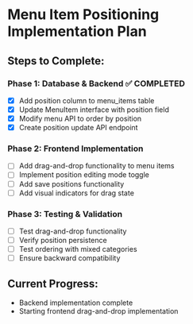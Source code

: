 # Menu Item Positioning Implementation Plan

## Steps to Complete:

### Phase 1: Database & Backend ✅ COMPLETED
- [x] Add position column to menu_items table
- [x] Update MenuItem interface with position field
- [x] Modify menu API to order by position
- [x] Create position update API endpoint

### Phase 2: Frontend Implementation
- [ ] Add drag-and-drop functionality to menu items
- [ ] Implement position editing mode toggle
- [ ] Add save positions functionality
- [ ] Add visual indicators for drag state

### Phase 3: Testing & Validation
- [ ] Test drag-and-drop functionality
- [ ] Verify position persistence
- [ ] Test ordering with mixed categories
- [ ] Ensure backward compatibility

## Current Progress:
- Backend implementation complete
- Starting frontend drag-and-drop implementation
